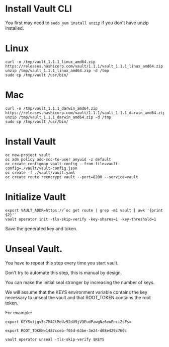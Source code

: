 # Install Vault CLI

You first may need to `sudo yum install unzip` if you don't have unzip installed.

# Linux
```
curl -o /tmp/vault_1.1.1_linux_amd64.zip https://releases.hashicorp.com/vault/1.1.1/vault_1.1.1_linux_amd64.zip
unzip /tmp/vault_1.1.1_linux_amd64.zip -d /tmp
sudo cp /tmp/vault /usr/bin/
```

# Mac
```
curl -o /tmp/vault_1.1.1_darwin_amd64.zip https://releases.hashicorp.com/vault/1.1.1/vault_1.1.1_darwin_amd64.zip
unzip /tmp/vault_1.1.1_darwin_amd64.zip -d /tmp
sudo cp /tmp/vault /usr/bin/
```

# Install Vault
```
oc new-project vault
oc adm policy add-scc-to-user anyuid -z default
oc create configmap vault-config --from-file=vault-config=./vault/vault-config.json
oc create -f ./vault/vault.yaml
oc create route reencrypt vault --port=8200 --service=vault
```
# Initialize Vault
```
export VAULT_ADDR=https://`oc get route | grep -m1 vault | awk '{print $2}'`
vault operator init -tls-skip-verify -key-shares=1 -key-threshold=1
```
Save the generated key and token. 

# Unseal Vault.
 
You have to repeat this step every time you start vault. 

Don't try to automate this step, this is manual by design. 

You can make the initial seal stronger by increasing the number of keys. 

We will assume that the KEYS environment variable contains the key necessary to unseal the vault and that ROOT_TOKEN contains the root token.

For example:

`export KEYS=tjgv5s7M4CtMeUz92dU9jV3EudPawgNz6euEnciZoFs=`


`export ROOT_TOKEN=1487cceb-f05d-63be-3e24-d08e429c760c`



```
vault operator unseal -tls-skip-verify $KEYS
```
